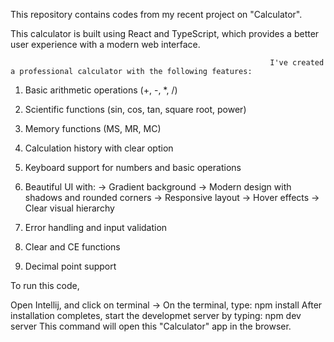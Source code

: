 This repository contains codes from my recent project on "Calculator".

This calculator is built using React and TypeScript, which provides a better user experience with a modern web interface.

                                                              
                                                              
                                                              I've created a professional calculator with the following features:

1. Basic arithmetic operations (+, -, *, /)
2. Scientific functions (sin, cos, tan, square root, power)
3. Memory functions (MS, MR, MC)
4. Calculation history with clear option
4. Keyboard support for numbers and basic operations
                                                              
                                                              
6. Beautiful UI with:
-> Gradient background
-> Modern design with shadows and rounded corners
-> Responsive layout
-> Hover effects
-> Clear visual hierarchy


7. Error handling and input validation
8. Clear and CE functions
9. Decimal point support

To run this code,

Open Intellij, and click on terminal -> On the terminal, type: npm install 
After installation completes, start the developmet server by typing: npm dev server
This command will open this "Calculator" app in the browser.
